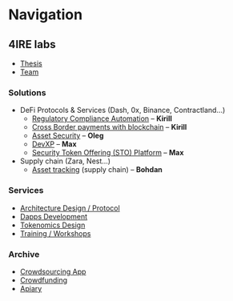# Navigation

## **4IRE labs**

* [Thesis](org/strategy/)
* [Team](org/team/)

### **Solutions**

* DeFi Protocols & Services \(Dash, 0x, Binance, Contractland...\)
  * [Regulatory Compliance Automation](research/complaince-scoring.md) – **Kirill**
  * [Cross Border payments with blockchain](research/enabling-fast-transparent-and-compliant-cross-border-payments-with-the-blockchain.md) – **Kirill**
  * [Asset Security](research/asset-security.md) – **Oleg**
  * [DevXP](research/developer-community-devxp.md) – **Max**
  * [Security Token Offering \(STO\) Platform](research/sto-platform.md) – **Max**
* Supply chain \(Zara, Nest...\)
  * [Asset tracking](research/asset-tracking.md) \(supply chain\) – **Bohdan**

### **Services**

* [Architecture Design / Protocol](services/architecture-design-protocol.md)
* [Dapps Development](services/dapps-wallets-development.md)
* [Tokenomics Design](services/tokenomics-design.md)
* [Training / Workshops](services/training-workshops.md)

### Archive

* [Crowdsourcing App](archive/merge-crowdsourcing-app/)
* [Crowdfunding](archive/fund-management-app-wip/)
* [Apiary](archive/apiary/)

